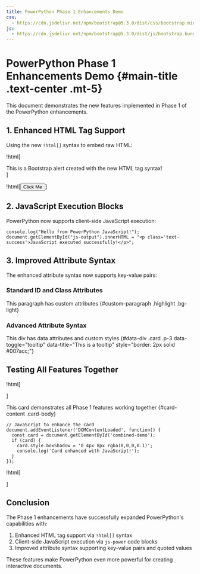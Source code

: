 ```yaml
---
title: PowerPython Phase 1 Enhancements Demo
css:
  - https://cdn.jsdelivr.net/npm/bootstrap@5.3.0/dist/css/bootstrap.min.css
js:
  - https://cdn.jsdelivr.net/npm/bootstrap@5.3.0/dist/js/bootstrap.bundle.min.js
---
```


# PowerPython Phase 1 Enhancements Demo {#main-title .text-center .mt-5}

This document demonstrates the new features implemented in Phase 1 of the PowerPython enhancements.

## 1. Enhanced HTML Tag Support

Using the new `!html[]` syntax to embed raw HTML:

!html[<div class="alert alert-info">This is a Bootstrap alert created with the new HTML tag syntax!</div>]

!html[<button class="btn btn-primary" onclick="alert('Hello from embedded HTML!')">Click Me</button>]

## 2. JavaScript Execution Blocks

PowerPython now supports client-side JavaScript execution:

```js-power
console.log("Hello from PowerPython JavaScript!");
document.getElementById("js-output").innerHTML = "<p class='text-success'>JavaScript executed successfully!</p>";
```

<div id="js-output"></div>

## 3. Improved Attribute Syntax

The enhanced attribute syntax now supports key-value pairs:

### Standard ID and Class Attributes

This paragraph has custom attributes {#custom-paragraph .highlight .bg-light}

### Advanced Attribute Syntax

This div has data attributes and custom styles {#data-div .card .p-3 data-toggle="tooltip" data-title="This is a tooltip" style="border: 2px solid #007acc;"}

## Testing All Features Together

!html[<div class="card" id="combined-demo">]

This card demonstrates all Phase 1 features working together {#card-content .card-body}

```js-power
// JavaScript to enhance the card
document.addEventListener('DOMContentLoaded', function() {
  const card = document.getElementById('combined-demo');
  if (card) {
    card.style.boxShadow = '0 4px 8px rgba(0,0,0,0.1)';
    console.log('Card enhanced with JavaScript!');
  }
});
```

!html[</div>]

## Conclusion

The Phase 1 enhancements have successfully expanded PowerPython's capabilities with:

1. Enhanced HTML tag support via `!html[]` syntax
2. Client-side JavaScript execution via `js-power` code blocks
3. Improved attribute syntax supporting key-value pairs and quoted values

These features make PowerPython even more powerful for creating interactive documents.
